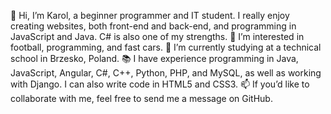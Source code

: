 👋 Hi, I’m Karol, a beginner programmer and IT student. I really enjoy creating websites, both front-end and back-end, and programming in JavaScript and Java. C# is also one of my strengths.
👀 I’m interested in football, programming, and fast cars.
🏫 I’m currently studying at a technical school in Brzesko, Poland.
📚 I have experience programming in Java, JavaScript, Angular, C#, C++, Python, PHP, and MySQL, as well as working with Django. I can also write code in HTML5 and CSS3.
📫 If you’d like to collaborate with me, feel free to send me a message on GitHub.
